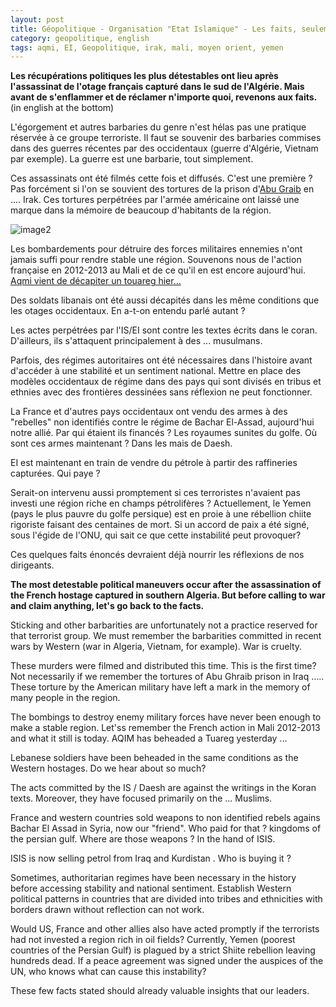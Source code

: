 ```yaml
---
layout: post
title: Géopolitique - Organisation "Etat Islamique" - Les faits, seulement les faits
category: geopolitique, english
tags: aqmi, EI, Geopolitique, irak, mali, moyen orient, yemen
---
```

**Les récupérations politiques les plus détestables ont lieu après l'assassinat de l'otage français capturé dans le sud de l'Algérie. Mais avant de s'enflammer et de réclamer n'importe quoi, revenons aux faits.**
(in english at the bottom)

L'égorgement et autres barbaries du genre n'est hélas pas une pratique réservée à ce groupe terroriste. Il faut se souvenir des barbaries commises dans des guerres récentes par des occidentaux (guerre d'Algérie, Vietnam par exemple). La guerre est une barbarie, tout simplement.

Ces assassinats ont été filmés cette fois et diffusés. C'est une première ? Pas forcément si l'on se souvient des tortures de la prison d'<a href="http://www.wikiwand.com/en/Abu_Ghraib_torture_and_prisoner_abuse">Abu Graib</a> en .... Irak. Ces tortures perpétrées par l'armée américaine ont laissé une marque dans la mémoire de beaucoup d'habitants de la région.

![image2](http://upload.wikimedia.org/wikipedia/commons/4/4b/AbuGhraibAbuse-standing-on-box.jpg)

Les bombardements pour détruire des forces militaires ennemies n'ont jamais suffi pour rendre stable une région. Souvenons nous de l'action française en 2012-2013 au Mali et de ce qu'il en est encore aujourd'hui.<a href="http://www.rfi.fr/afrique/20140924-mali-touareg-decapite-aqmi-mis-cause/"> Aqmi vient de décapiter un touareg hier...</a>

Des soldats libanais ont été aussi décapités dans les même conditions que les otages occidentaux. En a-t-on entendu parlé autant ?

Les actes perpétrées par l'IS/EI sont contre les textes écrits dans le coran. D'ailleurs, ils s'attaquent principalement à des ... musulmans.<!--more-->

Parfois, des régimes autoritaires ont été nécessaires dans l'histoire avant d'accéder à une stabilité et un sentiment national. Mettre en place des modèles occidentaux de régime dans des pays qui sont divisés en tribus et ethnies avec des frontières dessinées sans réflexion ne peut fonctionner.

La France et d'autres pays occidentaux ont vendu des armes à des "rebelles" non identifiés contre le régime de Bachar El-Assad, aujourd'hui notre allié. Par qui étaient ils financés ? Les royaumes sunites du golfe. Où sont ces armes maintenant ? Dans les mais de Daesh.

EI est maintenant en train de vendre du pétrole à partir des raffineries capturées. Qui paye ?

Serait-on intervenu aussi promptement si ces terroristes n'avaient pas investi une région riche en champs pétrolifères ? Actuellement, le Yemen (pays le plus pauvre du golfe persique) est en proie à une rébellion chiite rigoriste faisant des centaines de mort. Si un accord de paix a été signé, sous l'égide de l'ONU, qui sait ce que cette instabilité peut provoquer?

Ces quelques faits énoncés devraient déjà nourrir les réflexions de nos dirigeants.

**The most detestable political maneuvers occur after the assassination of the French hostage captured in southern Algeria. But before calling to war and claim anything, let's go back to the facts.**

Sticking and other barbarities are unfortunately not a practice reserved for that terrorist group. We must remember the barbarities committed in recent wars by Western (war in Algeria, Vietnam, for example). War is cruelty.

These murders were filmed and distributed this time. This is the first time? Not necessarily if we remember the tortures of Abu Ghraib prison in Iraq ..... These torture by the American military have left a mark in the memory of many people in the region.

The bombings to destroy enemy military forces have never been enough to make a stable region. Let'ss remember the French action in Mali 2012-2013 and what it still is today. AQIM has beheaded a Tuareg yesterday ...

Lebanese soldiers have been beheaded in the same conditions as the Western hostages. Do we hear about so much?

The acts committed by the IS / Daesh are against the writings in the Koran texts. Moreover, they have focused primarily on the ... Muslims.

France and western countries sold weapons to non identified rebels agains Bachar El Assad in Syria, now our "friend". Who paid for that ? kingdoms of the persian gulf. Where are those weapons ? In the hand of ISIS.

ISIS is now selling petrol from Iraq and Kurdistan . Who is buying it ?

Sometimes, authoritarian regimes have been necessary in the history before accessing stability and national sentiment. Establish Western political patterns in countries that are divided into tribes and ethnicities with borders drawn without reflection can not work.

Would US, France and other allies also have acted promptly if the terrorists had not invested a region rich in oil fields? Currently, Yemen (poorest countries of the Persian Gulf) is plagued by a strict Shiite rebellion leaving hundreds dead. If a peace agreement was signed under the auspices of the UN, who knows what can cause this instability?

These few facts stated should already valuable insights that our leaders.
